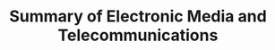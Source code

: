 ---
title: Summary of Electronic Media and Telecommunications
number: COMM 180
description: EXAMPLE DESCRIPTION
bulletin-link: http://bulletins.psu.edu/undergrad/courses/c/comm/180
pathway-list:
---